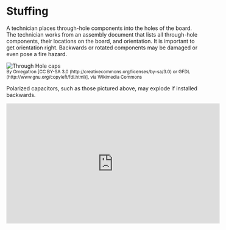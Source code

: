 # Stuffing

A technician places through-hole components into the holes of the board. The technician works from an assembly document that lists all through-hole components, their locations on the board, and orientation. It is important to get orientation right. Backwards or rotated components may be damaged or even pose a fire hazard. 

<img src="https://upload.wikimedia.org/wikipedia/commons/2/25/Capacitors_electrolytic.jpg" alt="Through Hole caps">
<br>
<sub>By Omegatron [CC BY-SA 3.0 (http://creativecommons.org/licenses/by-sa/3.0) or GFDL (http://www.gnu.org/copyleft/fdl.html)], via Wikimedia Commons</sub>

Polarized capacitors, such as those pictured above, may explode if installed backwards.

<iframe width="560" height="315" src="https://www.youtube.com/embed/XgKLIvEIl4U" frameborder="0" allowfullscreen></iframe>


